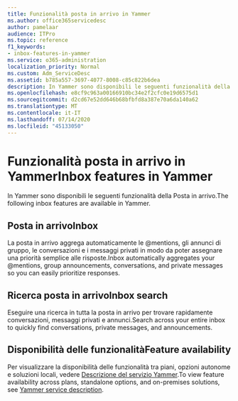 ```yaml
---
title: Funzionalità posta in arrivo in Yammer
ms.author: office365servicedesc
author: pamelaar
audience: ITPro
ms.topic: reference
f1_keywords:
- inbox-features-in-yammer
ms.service: o365-administration
localization_priority: Normal
ms.custom: Adm_ServiceDesc
ms.assetid: b785a557-3697-4077-8008-c85c822b6dea
description: In Yammer sono disponibili le seguenti funzionalità della Posta in arrivo.
ms.openlocfilehash: e8cf9c963a00166910bc34e2f2cfc0e19d6575d1
ms.sourcegitcommit: d2cd67e52dd646b68bfbfd8a387e70a6da140a62
ms.translationtype: MT
ms.contentlocale: it-IT
ms.lasthandoff: 07/14/2020
ms.locfileid: "45133050"
---
```

# <a name="inbox-features-in-yammer"></a><span data-ttu-id="9ff21-103">Funzionalità posta in arrivo in Yammer</span><span class="sxs-lookup"><span data-stu-id="9ff21-103">Inbox features in Yammer</span></span>

<span data-ttu-id="9ff21-104">In Yammer sono disponibili le seguenti funzionalità della Posta in arrivo.</span><span class="sxs-lookup"><span data-stu-id="9ff21-104">The following inbox features are available in Yammer.</span></span>
  
## <a name="inbox"></a><span data-ttu-id="9ff21-105">Posta in arrivo</span><span class="sxs-lookup"><span data-stu-id="9ff21-105">Inbox</span></span>

<span data-ttu-id="9ff21-106">La posta in arrivo aggrega automaticamente le @mentions, gli annunci di gruppo, le conversazioni e i messaggi privati in modo da poter assegnare una priorità semplice alle risposte.</span><span class="sxs-lookup"><span data-stu-id="9ff21-106">Inbox automatically aggregates your @mentions, group announcements, conversations, and private messages so you can easily prioritize responses.</span></span>
  
## <a name="inbox-search"></a><span data-ttu-id="9ff21-107">Ricerca posta in arrivo</span><span class="sxs-lookup"><span data-stu-id="9ff21-107">Inbox search</span></span>

<span data-ttu-id="9ff21-108">Eseguire una ricerca in tutta la posta in arrivo per trovare rapidamente conversazioni, messaggi privati e annunci.</span><span class="sxs-lookup"><span data-stu-id="9ff21-108">Search across your entire inbox to quickly find conversations, private messages, and announcements.</span></span>
  
## <a name="feature-availability"></a><span data-ttu-id="9ff21-109">Disponibilità delle funzionalità</span><span class="sxs-lookup"><span data-stu-id="9ff21-109">Feature availability</span></span>

<span data-ttu-id="9ff21-110">Per visualizzare la disponibilità delle funzionalità tra piani, opzioni autonome e soluzioni locali, vedere [Descrizione del servizio Yammer](yammer-service-description.md).</span><span class="sxs-lookup"><span data-stu-id="9ff21-110">To view feature availability across plans, standalone options, and on-premises solutions, see [Yammer service description](yammer-service-description.md).</span></span>
  

